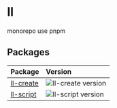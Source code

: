 # ll

monorepo use pnpm

## Packages

| Package                         | Version                                                                |
| ------------------------------- | :--------------------------------------------------------------------- |
| [ll-create](packages/ll-create) | ![ll-create version](https://shields.io/npm/v/ll-create.svg?label=%20) |
| [ll-script](packages/ll-script) | ![ll-script version](https://shields.io/npm/v/ll-script.svg?label=%20) |
